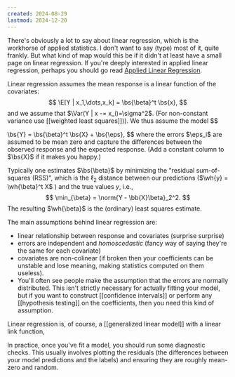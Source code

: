 ```yaml
---
created: 2024-08-29
lastmod: 2024-12-20
---
```


There's obviously a lot to say about linear regression, which is the workhorse of applied statistics. I don't want to say (type) most of it, quite frankly. But what kind of map would this be if it didn't at least have a small page on linear regression. If you're deeply interested in applied linear regression, perhaps you should go read [Applied Linear Regression](https://onlinelibrary.wiley.com/doi/book/10.1002/0471704091). 

Linear regression assumes the mean response is a linear function of the covariates: 
$$
\E[Y | x_1,\dots,x_k] = \bs{\beta}^t \bs{x},
$$
and we assume that $\Var(Y | x -= x_i)=\sigma^2$. (For non-constant variance use [[weighted least squares]])). We thus assume the model 
$$
 
\bs{Y} = \bs{\beta}^t \bs{X} + \bs{\eps},
$$
where the errors $\eps_i$ are assumed to be mean zero and capture the differences between the observed response and the expected response. (Add a constant column to $\bs{X}$ if it makes you happy.)

Typically one estimates $\bs{\beta}$ by minimizing the "residual sum-of-squares (RSS)", which is the $\ell_2$ distance between our predictions ($\wh{y} = \wh{\beta}^t X$ ) and the true values $y$, i.e.,
$$
\min_{\beta} = \norm{Y - \bb{X}\beta}_2^2.
$$
The resulting $\wh{\beta}$ is the (ordinary) least squares estimate. 

The main assumptions behind linear regression are: 
- linear relationship between response and covariates (surprise surprise)
- errors are independent and _homoscedastic_ (fancy way of saying they're the same for each covariate)
- covariates are non-colinear (if broken then your coefficients can be unstable and lose meaning, making statistics computed on them useless). 
- You'll often see people make the assumption that the errors are normally distributed. This isn't strictly necessary for actually fitting your model, but if you want to construct [[confidence intervals]] or perform any [[hypothesis testing]] on the coefficients, then you need this kind of assumption. 

Linear regression is, of course, a [[generalized linear model]] with a linear link function, 

In practice, once you've fit a model, you should run some diagnostic checks. This usually involves plotting the residuals (the differences between your model predictions and the labels) and ensuring they are roughly mean-zero and random. 

